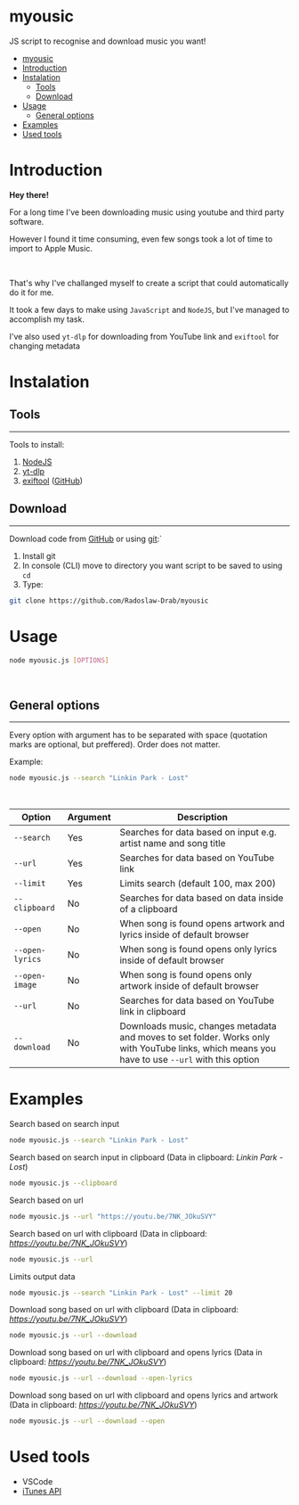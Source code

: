 # myousic

JS script to recognise and download music you want!

- [myousic](#myousic)
- [Introduction](#introduction)
- [Instalation](#instalation)
  - [Tools](#tools)
  - [Download](#download)
- [Usage](#usage)
  - [General options](#general-options)
- [Examples](#examples)
- [Used tools](#used-tools)

# Introduction

**Hey there!**

For a long time I've been downloading music using youtube and third party software.

However I found it time consuming, even few songs took a lot of time to import to Apple Music.

<br>

That's why I've challanged myself to create a script that could automatically do it for me.

It took a few days to make using `JavaScript` and `NodeJS`, but I've managed to accomplish my task.

I've also used `yt-dlp` for downloading from YouTube link and `exiftool` for changing metadata

# Instalation

## Tools

<hr>

Tools to install:

1. [NodeJS](https://nodejs.org/en/)
2. [yt-dlp](https://github.com/yt-dlp/yt-dlp)
3. [exiftool](https://exiftool.org/) ([GitHub](https://github.com/exiftool/exiftool))

## Download

<hr>

Download code from [GitHub](https://github.com/Radoslaw-Drab/myousic) or using [git](https://git-scm.com/):`

1. Install git
2. In console (CLI) move to directory you want script to be saved to using `cd`
3. Type:

```bash
git clone https://github.com/Radoslaw-Drab/myousic
```

# Usage

```bash
node myousic.js [OPTIONS]
```

<br>

## General options

<hr>

Every option with argument has to be separated with space (quotation marks are optional, but preffered). Order does not matter.

Example:

```bash
node myousic.js --search "Linkin Park - Lost"
```

<br>

| Option          | Argument | Description                                                                                                                                    |
| --------------- | -------- | ---------------------------------------------------------------------------------------------------------------------------------------------- |
| `--search`      | Yes      | Searches for data based on input e.g. artist name and song title                                                                               |
| `--url`         | Yes      | Searches for data based on YouTube link                                                                                                        |
| `--limit`       | Yes      | Limits search (default 100, max 200)                                                                                                           |
| `--clipboard`   | No       | Searches for data based on data inside of a clipboard                                                                                          |
| `--open`        | No       | When song is found opens artwork and lyrics inside of default browser                                                                          |
| `--open-lyrics` | No       | When song is found opens only lyrics inside of default browser                                                                                 |
| `--open-image`  | No       | When song is found opens only artwork inside of default browser                                                                                |
| `--url`         | No       | Searches for data based on YouTube link in clipboard                                                                                           |
| `--download`    | No       | Downloads music, changes metadata and moves to set folder. Works only with YouTube links, which means you have to use `--url` with this option |

# Examples

Search based on search input

```bash
node myousic.js --search "Linkin Park - Lost"
```

Search based on search input in clipboard (Data in clipboard: _Linkin Park - Lost_)

```bash
node myousic.js --clipboard
```

Search based on url

```bash
node myousic.js --url "https://youtu.be/7NK_JOkuSVY"
```

Search based on url with clipboard (Data in clipboard: _https://youtu.be/7NK_JOkuSVY_)

```bash
node myousic.js --url
```

Limits output data

```bash
node myousic.js --search "Linkin Park - Lost" --limit 20
```

Download song based on url with clipboard (Data in clipboard: _https://youtu.be/7NK_JOkuSVY_)

```bash
node myousic.js --url --download
```

Download song based on url with clipboard and opens lyrics (Data in clipboard: _https://youtu.be/7NK_JOkuSVY_)

```bash
node myousic.js --url --download --open-lyrics
```

Download song based on url with clipboard and opens lyrics and artwork (Data in clipboard: _https://youtu.be/7NK_JOkuSVY_)

```bash
node myousic.js --url --download --open
```

# Used tools

- VSCode
- [iTunes API](https://performance-partners.apple.com/search-api)
